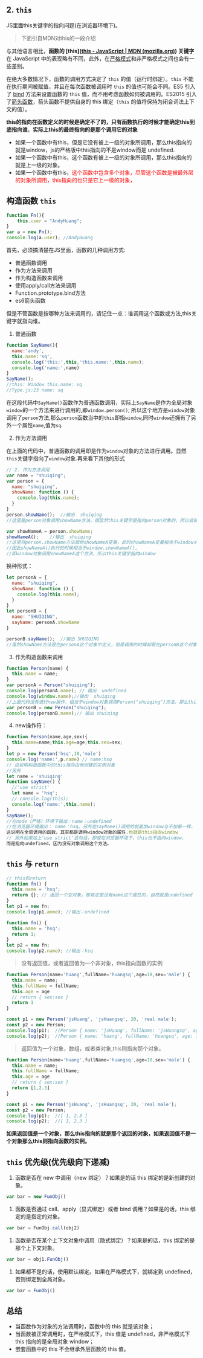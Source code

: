 ## 2. `this`

JS里面this关键字的指向问题(在浏览器环境下)。

> 下面引自MDN对this的一段介绍

与其他语言相比，**函数的 [this]([this - JavaScript | MDN (mozilla.org)](https://developer.mozilla.org/zh-CN/docs/Web/JavaScript/Reference/Operators/this)) 关键字**在 JavaScript 中的表现略有不同，此外，在[严格模式](https://developer.mozilla.org/zh-CN/docs/Web/JavaScript/Reference/Strict_mode)和非严格模式之间也会有一些差别。

在绝大多数情况下，函数的调用方式决定了 `this` 的值（运行时绑定）。`this` 不能在执行期间被赋值，并且在每次函数被调用时 `this` 的值也可能会不同。ES5 引入了 [bind](https://developer.mozilla.org/zh-CN/docs/Web/JavaScript/Reference/Global_Objects/Function/bind) 方法来设置函数的 `this` 值，而不用考虑函数如何被调用的。ES2015 引入了[箭头函数](https://wiki.developer.mozilla.org/zh-CN/docs/Web/JavaScript/Reference/Functions/Arrow_functions)，箭头函数不提供自身的 this 绑定（`this` 的值将保持为闭合词法上下文的值）。

**this的指向在函数定义的时候是确定不了的，只有函数执行的时候才能确定this到底指向谁**，**实际上this的最终指向的是那个调用它的对象**

- 如果一个函数中有this，但是它没有被上一级的对象所调用，那么this指向的就是window，js的严格版中this指向的不是window而是 undefined.
- 如果一个函数中有this，这个函数有被上一级的对象所调用，那么this指向的就是上一级的对象。
- 如果一个函数中有this，<font color=red>这个函数中包含多个对象，尽管这个函数是被最外层的对象所调用，this指向的也只是它上一级的对象，</font>

## 构造函数 `this`

```js
function Fn(){
    this.user = "AndyHuang";
}
var a = new Fn();
console.log(a.user); //AndyHuang
```

首先，必须搞清楚在JS里面，函数的几种调用方式:

- 普通函数调用
- 作为方法来调用
- 作为构造函数来调用
- 使用apply/call方法来调用
- Function.prototype.bind方法
- es6箭头函数

但是不管函数是按哪种方法来调用的，请记住一点：谁调用这个函数或方法,this关键字就指向谁。

1. 普通函数

```js
function SayName(){
  name:'andy',
  this.name:'sq',
  console.log('this:',this,'this.name:',this.name);
  console.log('name:',name)
}
SayName();
//this: Window this.name: sq
//Type.js:23 name: sq
```


在这段代码中`SayName()`函数作为普通函数调用，实际上`SayName`是作为全局对象`window`的一个方法来进行调用的,即`window.person()`;
所以这个地方是`window`对象调用了`person`方法,那么`person`函数当中的`this`即指`window`,同时`window`还拥有了另外一个属性`name`,值为`sq`.

2. 作为方法调用

在上面的代码中，普通函数的调用即是作为`window`对象的方法进行调用。显然`this`关键字指向了`window`对象.再来看下其他的形式

```js
// 2. 作为方法调用
var name = "shuiqing";
var person = {
  name: "shuiqing",
  showName: function () {
    console.log(this.name);
  }
}
person.showName();  //输出  shuiqing
//这里是person对象调用showName方法，很显然this关键字是指向person对象的，所以会输出name

var showNameA = person.showName;
showNameA();    //输出  shuiqing
//这里将person.showName方法赋给showNameA变量，此时showNameA变量相当于window对象的一个属性，
//因此showNameA()执行的时候相当于window.showNameA(), 
//即window对象调用showNameA这个方法，所以this关键字指向window
```

换种形式：

```js
let personA = {
  name: "shuiqing",
  showName: function () {
    console.log(this.name);
  }
}
let personB = {
  name: "SHUIQING",
  sayName: personA.showName
}

personB.sayName();  //输出 SHUIQING
//虽然showName方法是在personA这个对象中定义，但是调用的时候却是在personB这个对象中调用，因此this对象指向
```

3. 作为构造函数来调用

```js
function Person(name) {
  this.name = name;
}
var personA = Person("shuiqing");
console.log(personA.name); // 输出  undefined
console.log(window.name);//输出  shuiqing
//上面代码没有进行new操作，相当于window对象调用Person("shuiqing")方法，那么this指向window对象，并进行赋值操作window.name="shuiqing".
var personB = new Person("shuiqing");
console.log(personB.name);// 输出 shuiqing
```

4. new操作符：

```js
function Person(name,age,sex){
  this.name=name;this.age=age;this.sex=sex;
}
let p = new Person('hsq',18,'male')
console.log('name:',p.name) // name:hsq
// 这说明构造函数中的this指向由他创建的实例对象
//另外
let name = 'shuiqing'
function sayName() {
  //'use strict' 
  let name = 'hsq';
  // console.log(this);
  console.log('name:',this.name);
}
sayName();
//在node（严格）环境下输出：name：undefined
//在浏览器环境输出： name：hsq。另外在sayName()调用的前面加window与不加都一样，
这说明在全局调用的函数，其实都是调用window对象的属性.也就是this指向window
// 另外如果加上’use strict‘这句话，即使在浏览器环境下，this也不指向window，
而是指向undefined。因为没有对象调用这个方法。
```

## `this` 与 `return`

```js
// this和return
function fn() {
  this.name = 'hsq';
  return {}; // 返回一个空对象，那肯定是没有name这个属性的，自然就是undefined
}
let p1 = new fn;
console.log(p1.anme); //输出：undefined

function fn() {
  this.name = 'hsq';
  return 1;
}
let p2 = new fn;
console.log(p2.name); //输出：hsq
```

> 没有返回值，或者返回值为一个非对象，this指向函数的实例

```js
function Person(name='huang',fullName='huangsq',age=18,sex='male') {
  this.name = name;
  this.fullName = fullName;
  this.age = age
  // return { sex:sex }
  return 1
}

const p1 = new Person('jsHuang', 'jsHuangsq', 20, 'real male');
const p2 = new Person;
console.log(p1);  //Person { name: 'jsHuang', fullName: 'jsHuangsq', age: 20 }
console.log(p2);  //Person { name: 'huang', fullName: 'huangsq', age: 18 }
```

> 返回值为一个对象，数组，或者类对象,this则指向那个对象。

```js
function Person(name='huang',fullName='huangsq',age=18,sex='male') {
  this.name = name;
  this.fullName = fullName;
  this.age = age
  // return { sex:sex }
  return [1,2.3]
}

const p1 = new Person('jsHuang', 'jsHuangsq', 20, 'real male');
const p2 = new Person;
console.log(p1);  //[ 1, 2.3 ]
console.log(p2);  //[ 1, 2.3 ]
```





**如果返回值是一个对象，那么this指向的就是那个返回的对象，如果返回值不是一个对象那么this则指向函数的实例。**

## `this` 优先级(优先级向下递减)

1. 函数是否在 new 中调用（new 绑定）？如果是的话 this 绑定的是新创建的对象。

```js
var bar = new FunObj() 
```

1. 函数是否通过 call、apply（显式绑定）或者 bind 调用？如果是的话，this 绑定的是指定的对象。

```js
var bar = FunObj.call(obj2) 
```

1. 函数是否在某个上下文对象中调用（隐式绑定）？如果是的话，this 绑定的是那个上下文对象。

```js
var bar = obj1.FunObj() 
```

1. 如果都不是的话，使用默认绑定。如果在严格模式下，就绑定到 undefined，否则绑定到全局对象。

```js
var bar = FunObj() 
```

## 总结

- 当函数作为对象的方法调用时，函数中的 this 就是该对象；
- 当函数被正常调用时，在严格模式下，this 值是 undefined，非严格模式下 this 指向的是全局对象 window；
- 嵌套函数中的 this 不会继承外层函数的 this 值。